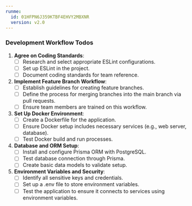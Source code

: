 ```yaml
---
runme:
  id: 01HFPN6J359KTBF4EHVY2MBXNR
  version: v2.0
---
```


### Development Workflow Todos

1. **Agree on Coding Standards**: 
   - [ ] Research and select appropriate ESLint configurations.
   - [ ] Set up ESLint in the project.
   - [ ] Document coding standards for team reference.

2. **Implement Feature Branch Workflow**:
   - [ ] Establish guidelines for creating feature branches.
   - [ ] Define the process for merging branches into the main branch via pull requests.
   - [ ] Ensure team members are trained on this workflow.

3. **Set Up Docker Environment**:
   - [ ] Create a Dockerfile for the application.
   - [ ] Ensure Docker setup includes necessary services (e.g., web server, database).
   - [ ] Test Docker build and run processes.

4. **Database and ORM Setup**:
   - [ ] Install and configure Prisma ORM with PostgreSQL.
   - [ ] Test database connection through Prisma.
   - [ ] Create basic data models to validate setup.

5. **Environment Variables and Security**:
   - [ ] Identify all sensitive keys and credentials.
   - [ ] Set up a .env file to store environment variables.
   - [ ] Test the application to ensure it connects to services using environment variables.